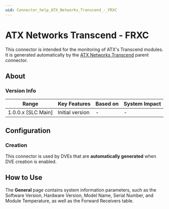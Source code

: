 ```yaml
---
uid: Connector_help_ATX_Networks_Transcend_-_FRXC
---
```


# ATX Networks Transcend - FRXC

This connector is intended for the monitoring of ATX's Transcend modules. It is generated automatically by the [ATX Networks Transcend](xref:Connector_help_ATX_Networks_Transcend) parent connector.

## About

### Version Info

| Range                | Key Features     | Based on     | System Impact     |
|----------------------|------------------|--------------|-------------------|
| 1.0.0.x [SLC Main]   | Initial version  | -            | -                 |

## Configuration

### Creation

This connector is used by DVEs that are **automatically generated** when DVE creation is enabled.

## How to Use

The **General** page contains system information parameters, such as the Software Version, Hardware Version, Model Name, Serial Number, and Module Temperature, as well as the Forward Receivers table.
